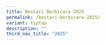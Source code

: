 ```yaml
---
title: Bestari Berbicara 2025
permalink: /bestari-berbicara-2025/
variant: tiptap
description: ""
third_nav_title: "2025"
---
```


